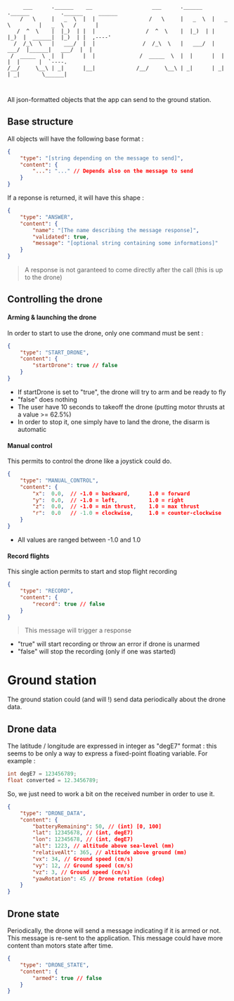 
```
     ___      .______    __                   ___      .______   .______          .______     ______ 
    /   \     |   _  \  |  |                 /   \     |   _  \  |   _  \         |   _  \   /      |
   /  ^  \    |  |_)  | |  |                /  ^  \    |  |_)  | |  |_)  |  ______|  |_)  | |  ,----'
  /  /_\  \   |   ___/  |  |               /  /_\  \   |   ___/  |   ___/  |______|   ___/  |  |     
 /  _____  \  |  |      |  |              /  _____  \  |  |      |  |             |  |      |  `----.
/__/     \__\ | _|      |__|             /__/     \__\ | _|      | _|             | _|       \______|
                                                                                                     


```
All json-formatted objects that the app can send to the ground station.

## Base structure

All objects will have the following base format : 

```json
{
    "type": "[string depending on the message to send]",
    "content": {
        "...": "..." // Depends also on the message to send  
    }
}
```

If a reponse is returned, it will have this shape :

```json
{
    "type": "ANSWER",
    "content": {
        "name": "[The name describing the message response]",
        "validated": true,
        "message": "[optional string containing some informations]"
    }
}
```
> A response is not garanteed to come directly after the call (this is up to the drone)

## Controlling the drone

#### Arming & launching the drone

In order to start to use the drone, only one command must be sent :

```json
{
    "type": "START_DRONE",
    "content": {
        "startDrone": true // false
    }
}
```

- If startDrone is set to "true", the drone will try to arm and be ready to fly
- "false" does nothing
- The user have 10 seconds to takeoff the drone (putting motor thrusts at a value >= 62.5%)
- In order to stop it, one simply have to land the drone, the disarm is automatic

#### Manual control

This permits to control the drone like a joystick could do.

```json
{
    "type": "MANUAL_CONTROL",
    "content": {
        "x":  0.0,  // -1.0 = backward,      1.0 = forward
        "y":  0.0,  // -1.0 = left,          1.0 = right
        "z":  0.0,  // -1.0 = min thrust,    1.0 = max thrust
        "r":  0.0   // -1.0 = clockwise,     1.0 = counter-clockwise
    }
}
```
- All values are ranged between -1.0 and 1.0

#### Record flights

This single action permits to start and stop flight recording

```json
{
    "type": "RECORD",
    "content": {
        "record": true // false
    }
}
```
> This message will trigger a response

- "true" will start recording or throw an error if drone is unarmed
- "false" will stop the recording (only if one was started)

# Ground station

The ground station could (and will !) send data periodically about the drone data.

## Drone data

The latitude / longitude are expressed in integer as "degE7" format : this seems to be only a way to express a fixed-point floating variable. For example :

```java
int degE7 = 123456789;
float converted = 12.3456789;
```

So, we just need to work a bit on the received number in order to use it.

```json
{
    "type": "DRONE_DATA",
    "content": {
        "batteryRemaining": 50, // (int) [0, 100]
        "lat": 12345678, // (int, degE7)
        "lon": 12345678, // (int, degE7)
        "alt": 1223, // altitude above sea-level (mm)
        "relativeAlt": 365, // altitude above ground (mm)
        "vx": 34, // Ground speed (cm/s)
        "vy": 12, // Ground speed (cm/s)
        "vz": 3, // Ground speed (cm/s)
        "yawRotation": 45 // Drone rotation (cdeg)
    }
}
```

## Drone state

Periodically, the drone will send a message indicating if it is armed or not. This message is re-sent to the application.
This message could have more content than motors state after time.

```json
{
    "type": "DRONE_STATE",
    "content": {
        "armed": true // false
    }
}
```